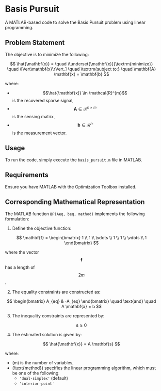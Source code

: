 # Basis Pursuit

A MATLAB-based code to solve the Basis Pursuit problem using linear programming.

## Problem Statement

The objective is to minimize the following:

$$ 
\hat{\mathbf{x}} =  \quad \\underset{\mathbf{x}}{\textrm{minimize}} \quad \lVert\mathbf{x}\rVert_1 \quad \textrm{subject to:} \quad \mathbf{A} \mathbf{x} = \mathbf{b} 
$$

where:
- $$\hat{\mathbf{x}} \in \mathcal{R}^{m}$$ is the recovered sparse signal,
- $$\mathbf{A} \in \mathcal{R}^{n \times m} $$ is the sensing matrix,
- $$\mathbf{b} \in \mathcal{R}^{n} $$ is the measurement vector.

## Usage

To run the code, simply execute the `basis_pursuit.m` file in MATLAB.

## Requirements

Ensure you have MATLAB with the Optimization Toolbox installed.

## Corresponding Mathematical Representation

The MATLAB function `BP(Aeq, beq, method)` implements the following formulation:

1. Define the objective function:

$$
\mathbf{f} = \begin{bmatrix}
1 \\
1 \\
\vdots \\
1 \\
1 \\
\vdots \\
1
\end{bmatrix}
$$

where the vector $$\mathbf{f}$$ has a length of $$2m$$.

2. The equality constraints are constructed as:

$$ 
\begin{bmatrix}
A_{eq} & -A_{eq}
\end{bmatrix} \quad \text{and} \quad A \mathbf{x} = b 
$$

3. The inequality constraints are represented by:

$$ 
\mathbf{s} \geq 0 
$$

4. The estimated solution is given by:

$$ 
\hat{\mathbf{x}} = A \mathbf{s} 
$$

where:
- \(m\) is the number of variables,
- \(\text{method}\) specifies the linear programming algorithm, which must be one of the following:
  - `'dual-simplex'` (default)
  - `'interior-point'`
